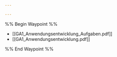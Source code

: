 ```yaml
---

---
```

%% Begin Waypoint %%
- [[GA1_Anwendungsentwicklung_Aufgaben.pdf]]
- [[GA1_Anwendungsentwicklung.pdf]]

%% End Waypoint %%